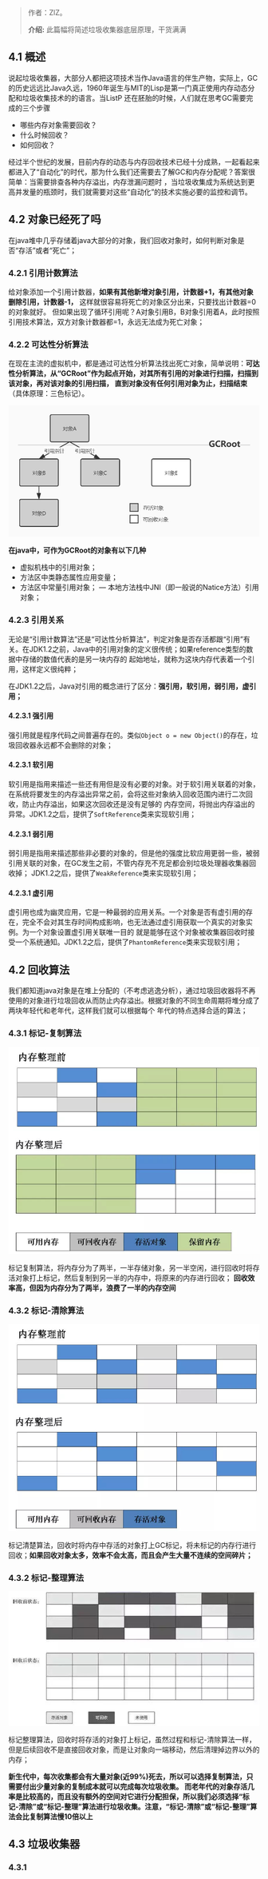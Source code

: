 


> 作者：ZlZ。
>
> **介绍:** 此篇幅将简述垃圾收集器底层原理，干货满满

## 4.1 概述
说起垃圾收集器，大部分人都把这项技术当作Java语言的伴生产物，实际上，GC的历史远远比Java久远，1960年诞生与MIT的Lisp是第一门真正使用内存动态分配和垃圾收集技术的的语言。当ListP
还在胚胎的时候，人们就在思考GC需要完成的三个步骤
- 哪些内存对象需要回收？
- 什么时候回收？
- 如何回收？

经过半个世纪的发展，目前内存的动态与内存回收技术已经十分成熟，一起看起来都进入了“自动化”的时代，那为什么我们还需要去了解GC和内存分配呢？答案很简单：当需要排查各种内存溢出，内存泄漏问题时
，当垃圾收集成为系统达到更高并发量的瓶颈时，我们就需要对这些“自动化”的技术实施必要的监控和调节。

## 4.2 对象已经死了吗
在java堆中几乎存储着java大部分的对象，我们回收对象时，如何判断对象是否“存活”或者“死亡”；

### 4.2.1 引用计数算法

给对象添加一个引用计数器，**如果有其他新增对象引用，计数器+1，有其他对象删除引用，计数器-1，** 这样就很容易将死亡的对象区分出来，只要找出计数器=0的对象就好。
但如果出现了循环引用呢？A对象引用B，B对象引用着A，此时按照引用技术算法，双方对象计数器都=1，永远无法成为死亡对象；

### 4.2.2 可达性分析算法

在现在主流的虚拟机中，都是通过可达性分析算法找出死亡对象，简单说明：**可达性分析算法，从“GCRoot”作为起点开始，对其所有引用的对象进行扫描，扫描到该对象，再对该对象的引用扫描，
直到对象没有任何引用对象为止，扫描结束**（具体原理：三色标记）。

![标记复制算法](../resource/images/GC/可达性分析算法.jpg ':size=600x300')

**在java中，可作为GCRoot的对象有以下几种**
- 虚拟机栈中的引用对象；
- 方法区中类静态属性应用变量；
- 方法区中常量引用对象；
— 本地方法栈中JNI（即一般说的Natice方法）引用对象；

### 4.2.3 引用关系
无论是“引用计数算法”还是“可达性分析算法”，判定对象是否存活都跟“引用”有关。在JDK1.2之前，Java中的引用对象的定义很传统；如果reference类型的数据中存储的数值代表的是另一块内存的
起始地址，就称为这块内存代表着一个引用，这样定义很纯粹；

在JDK1.2之后，Java对引用的概念进行了区分：**强引用，软引用，弱引用，虚引用；**

#### 4.2.3.1 强引用
强引用就是程序代码之间普遍存在的。类似`Object o = new Object()`的存在，垃圾回收器永远都不会删除的对象；
#### 4.2.3.1 软引用
软引用是指用来描述一些还有用但是没有必要的对象。对于软引用关联着的对象，在系统将要发生的内存溢出异常之前，会将这些对象纳入回收范围内进行二次回收，防止内存溢出，如果这次回收还是没有足够的
内存空间，将抛出内存溢出的异常。JDK1.2之后，提供了`SoftReference`类来实现软引用；
#### 4.2.3.1 弱引用
弱引用是指用来描述那些非必要的对象的，但是他的强度比软应用更弱一些，被弱引用关联的对象，在GC发生之前，不管内存充不充足都会别垃圾处理器收集器回收掉；
JDK1.2之后，提供了`WeakReference`类来实现软引用；
#### 4.2.3.1 虚引用
虚引用也成为幽灵应用，它是一种最弱的应用关系。一个对象是否有虚引用的存在，完全不会对其生存时间构成影响，也无法通过虚引用获取一个真实的对象实例。为一个对象设置虚引用关联唯一目的
就是能够在这个对象被收集器回收时接受一个系统通知。JDK1.2之后，提供了`PhantomReference`类来实现软引用；


## 4.2 回收算法
我们都知道java对象是在堆上分配的（不考虑逃逸分析），通过垃圾回收器将不再使用的对象进行垃圾回收从而防止内存溢出。根据对象的不同生命周期将堆分成了两块年轻代和老年代，这样我们就可以根据每个
年代的特点选择合适的算法；
### 4.3.1 标记-复制算法
![标记复制算法](../resource/images/GC/标记复制算法.jpeg ':size=600x300')

标记复制算法，将内存分为了两半，一半存储对象，另一半空闲，进行回收时将存活对象打上标记，然后复制到另一半的内存中，将原来的内存进行回收；
**回收效率高，但因为内存分为了两半，浪费了一半的内存空间**

### 4.3.2 标记-清除算法
![标记清除算法](../resource/images/GC/标记清除算法.jpeg ':size=600x300')

标记清楚算法，回收时将内存中存活的对象打上GC标记，将未标记的内存行进行回收；**如果回收对象太多，效率不会太高，而且会产生大量不连续的空间碎片；**

### 4.3.2 标记-整理算法

![标记整理算法](../resource/images/GC/标记整理算法.jpeg ':size=600x300')

标记整理算法，回收时将存活的对象打上标记，虽然过程和标记-清除算法一样，但是后续回收不是直接回收对象，而是让对象向一端移动，然后清理掉边界以外的内存；

**新生代中，每次收集都会有大量对象(近99%)死去，所以可以选择复制算法，只需要付出少量对象的复制成本就可以完成每次垃圾收集。
而老年代的对象存活几率是比较高的，而且没有额外的空间对它进行分配担保，所以我们必须选择“标记-清除”或“标记-整理”算法进行垃圾收集。注意，“标记-清除”或“标记-整理”算法会比复制算法慢10倍以上**

## 4.3 垃圾收集器

### 4.3.1 
